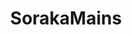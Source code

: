 ---
title: SorakaMains
crosslinks:
- summonerschool
- supportlol
- WatchVayneDie
- karthusmains
- Rule34LoL
---